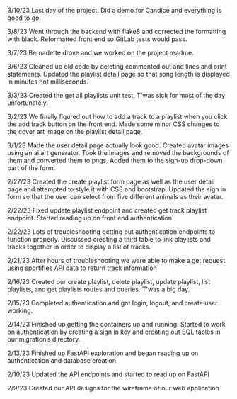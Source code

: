3/10/23
Last day of the project. Did a demo for Candice and everything is good to go. 

3/8/23
Went through the backend with flake8 and corrected the formatting with black. Reformatted front end so GitLab tests would pass.

3/7/23
Bernadette drove and we worked on the project readme.

3/6/23
Cleaned up old code by deleting commented out and lines and print statements. Updated the playlist detail page so that song length is displayed in minutes not milliseconds.

3/3/23
Created the get all playlists unit test. T'was sick for most of the day unfortunately.

3/2/23
We finally figured out how to add a track to a playlist when you click the add track button on the front end. Made some minor CSS changes to the cover art image on the playlist detail page.

3/1/23
Made the user detail page actually look good. Created avatar images using an ai art generator. Took the images and removed the backgrounds of them and converted them to pngs. Added them to the sign-up drop-down part of the form.

2/27/23
Created the create playlist form page as well as the user detail page and attempted to style it with CSS and bootstrap. Updated the sign in form so that the user can select from five different animals as their avatar.

2/22/23
Fixed update playlist endpoint and created get track playlist endpoint. Started reading up on front end authentication.

2/22/23
Lots of troubleshooting getting out authentication endpoints to function properly. Discussed creating a third table to link playlists and tracks together in order to display a list of tracks.

2/21/23
After hours of troubleshooting we were able to make a get request using sportifies API data to return track information

2/16/23
Created our create playlist, delete playlist, update playlist, list playlists, and get playlists routes and queries. T'was a big day.

2/15/23
Completed authentication and got login, logout, and create user working.

2/14/23
Finished up getting the containers up and running. Started to work on authentication by creating a sign in key and creating out SQL tables in our migration’s directory.

2/13/23
Finished up FastAPI exploration and began reading up on authentication and database creation.

2/10/23
Updated the API endpoints and started to read up on FastAPI

2/9/23
Created our API designs for the wireframe of our web application.
